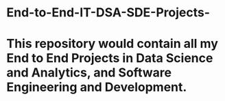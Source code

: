 # End-to-End-IT-DSA-SDE-Projects-

# This repository would contain all my End to End Projects in Data Science and Analytics, and Software Engineering and Development.
